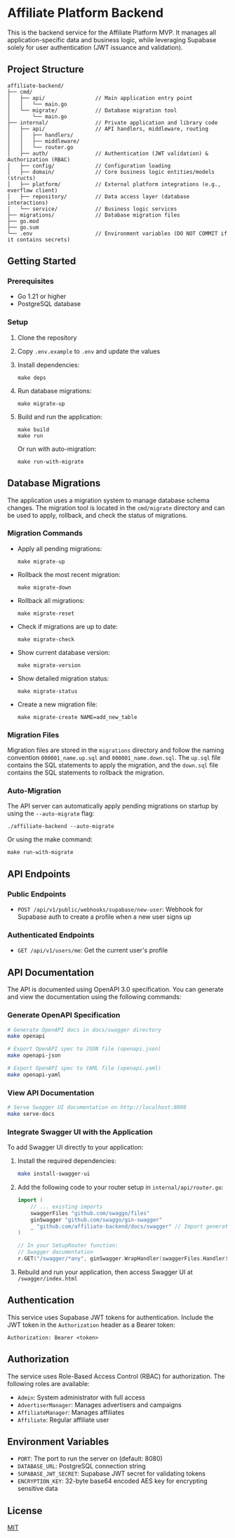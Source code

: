 # Affiliate Platform Backend

This is the backend service for the Affiliate Platform MVP. It manages all application-specific data and business logic, while leveraging Supabase solely for user authentication (JWT issuance and validation).

## Project Structure

```
affiliate-backend/
├── cmd/
│   ├── api/                // Main application entry point
│   │   └── main.go
│   └── migrate/            // Database migration tool
│       └── main.go
├── internal/               // Private application and library code
│   ├── api/                // API handlers, middleware, routing
│   │   ├── handlers/
│   │   ├── middleware/
│   │   └── router.go
│   ├── auth/               // Authentication (JWT validation) & Authorization (RBAC)
│   ├── config/             // Configuration loading
│   ├── domain/             // Core business logic entities/models (structs)
│   ├── platform/           // External platform integrations (e.g., everflow client)
│   ├── repository/         // Data access layer (database interactions)
│   └── service/            // Business logic services
├── migrations/             // Database migration files
├── go.mod
├── go.sum
└── .env                    // Environment variables (DO NOT COMMIT if it contains secrets)
```

## Getting Started

### Prerequisites

- Go 1.21 or higher
- PostgreSQL database

### Setup

1. Clone the repository
2. Copy `.env.example` to `.env` and update the values
3. Install dependencies:
   ```
   make deps
   ```
4. Run database migrations:
   ```
   make migrate-up
   ```
5. Build and run the application:
   ```
   make build
   make run
   ```
   
   Or run with auto-migration:
   ```
   make run-with-migrate
   ```

## Database Migrations

The application uses a migration system to manage database schema changes. The migration tool is located in the `cmd/migrate` directory and can be used to apply, rollback, and check the status of migrations.

### Migration Commands

- Apply all pending migrations:
  ```
  make migrate-up
  ```

- Rollback the most recent migration:
  ```
  make migrate-down
  ```

- Rollback all migrations:
  ```
  make migrate-reset
  ```

- Check if migrations are up to date:
  ```
  make migrate-check
  ```

- Show current database version:
  ```
  make migrate-version
  ```

- Show detailed migration status:
  ```
  make migrate-status
  ```

- Create a new migration file:
  ```
  make migrate-create NAME=add_new_table
  ```

### Migration Files

Migration files are stored in the `migrations` directory and follow the naming convention `000001_name.up.sql` and `000001_name.down.sql`. The `up.sql` file contains the SQL statements to apply the migration, and the `down.sql` file contains the SQL statements to rollback the migration.

### Auto-Migration

The API server can automatically apply pending migrations on startup by using the `--auto-migrate` flag:

```
./affiliate-backend --auto-migrate
```

Or using the make command:

```
make run-with-migrate
```

## API Endpoints

### Public Endpoints

- `POST /api/v1/public/webhooks/supabase/new-user`: Webhook for Supabase auth to create a profile when a new user signs up

### Authenticated Endpoints

- `GET /api/v1/users/me`: Get the current user's profile

## API Documentation

The API is documented using OpenAPI 3.0 specification. You can generate and view the documentation using the following commands:

### Generate OpenAPI Specification

```bash
# Generate OpenAPI docs in docs/swagger directory
make openapi

# Export OpenAPI spec to JSON file (openapi.json)
make openapi-json

# Export OpenAPI spec to YAML file (openapi.yaml)
make openapi-yaml
```

### View API Documentation

```bash
# Serve Swagger UI documentation on http://localhost:8090
make serve-docs
```

### Integrate Swagger UI with the Application

To add Swagger UI directly to your application:

1. Install the required dependencies:
   ```bash
   make install-swagger-ui
   ```

2. Add the following code to your router setup in `internal/api/router.go`:
   ```go
   import (
       // ... existing imports
       swaggerFiles "github.com/swaggo/files"
       ginSwagger "github.com/swaggo/gin-swagger"
       _ "github.com/affiliate-backend/docs/swagger" // Import generated docs
   )

   // In your SetupRouter function:
   // Swagger documentation
   r.GET("/swagger/*any", ginSwagger.WrapHandler(swaggerFiles.Handler))
   ```

3. Rebuild and run your application, then access Swagger UI at `/swagger/index.html`

## Authentication

This service uses Supabase JWT tokens for authentication. Include the JWT token in the `Authorization` header as a Bearer token:

```
Authorization: Bearer <token>
```

## Authorization

The service uses Role-Based Access Control (RBAC) for authorization. The following roles are available:

- `Admin`: System administrator with full access
- `AdvertiserManager`: Manages advertisers and campaigns
- `AffiliateManager`: Manages affiliates
- `Affiliate`: Regular affiliate user

## Environment Variables

- `PORT`: The port to run the server on (default: 8080)
- `DATABASE_URL`: PostgreSQL connection string
- `SUPABASE_JWT_SECRET`: Supabase JWT secret for validating tokens
- `ENCRYPTION_KEY`: 32-byte base64 encoded AES key for encrypting sensitive data

## License

[MIT](LICENSE)